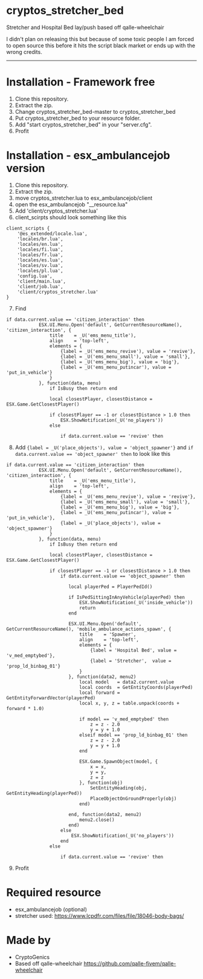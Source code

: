 # cryptos_stretcher_bed
Stretcher and Hospital Bed lay/push based off qalle-wheelchair

I didn't plan on releasing this but because of some toxic people I am forced to open source this before it hits the script black market or ends up with the wrong credits.
___

# Installation - Framework free
1. Clone this repository.
2. Extract the zip.
3. Change cryptos_stretcher_bed-master to cryptos_stretcher_bed
3. Put cryptos_stretcher_bed to your resource folder.
4. Add "start cryptos_stretcher_bed" in your "server.cfg".
5. Profit

# Installation - esx_ambulancejob version
1. Clone this repository.
2. Extract the zip.
3. move cryptos_stretcher.lua to esx_ambulancejob/client
4. open the esx_ambulancejob "__resource.lua"
5. Add 'client/cryptos_stretcher.lua'
6. client_scirpts should look something like this
```
client_scripts {
	'@es_extended/locale.lua',
	'locales/br.lua',
	'locales/en.lua',
	'locales/fi.lua',
	'locales/fr.lua',
	'locales/es.lua',
	'locales/sv.lua',
	'locales/pl.lua',
	'config.lua',
	'client/main.lua',
	'client/job.lua',
	'client/cryptos_stretcher.lua'
}
```
7. Find 
```
if data.current.value == 'citizen_interaction' then
			ESX.UI.Menu.Open('default', GetCurrentResourceName(), 'citizen_interaction', {
				title    = _U('ems_menu_title'),
				align    = 'top-left',
				elements = {
					{label = _U('ems_menu_revive'), value = 'revive'},
					{label = _U('ems_menu_small'), value = 'small'},
					{label = _U('ems_menu_big'), value = 'big'},
					{label = _U('ems_menu_putincar'), value = 'put_in_vehicle'}
				}
			}, function(data, menu)
				if IsBusy then return end

				local closestPlayer, closestDistance = ESX.Game.GetClosestPlayer()

				if closestPlayer == -1 or closestDistance > 1.0 then
					ESX.ShowNotification(_U('no_players'))
				else

					if data.current.value == 'revive' then
```
8. Add 
```{label = _U('place_objects'), value = 'object_spawner'}```
and ```if data.current.value == 'object_spawner' then``` to look like this
```
if data.current.value == 'citizen_interaction' then
			ESX.UI.Menu.Open('default', GetCurrentResourceName(), 'citizen_interaction', {
				title    = _U('ems_menu_title'),
				align    = 'top-left',
				elements = {
					{label = _U('ems_menu_revive'), value = 'revive'},
					{label = _U('ems_menu_small'), value = 'small'},
					{label = _U('ems_menu_big'), value = 'big'},
					{label = _U('ems_menu_putincar'), value = 'put_in_vehicle'},
					{label = _U('place_objects'), value = 'object_spawner'}
				}
			}, function(data, menu)
				if IsBusy then return end

				local closestPlayer, closestDistance = ESX.Game.GetClosestPlayer()

				if closestPlayer == -1 or closestDistance > 1.0 then
					if data.current.value == 'object_spawner' then
   
					   local playerPed = PlayerPedId()
				   
					   if IsPedSittingInAnyVehicle(playerPed) then
						   ESX.ShowNotification(_U('inside_vehicle'))
						   return
					   end
				   
					   ESX.UI.Menu.Open('default', GetCurrentResourceName(), 'mobile_ambulance_actions_spawn', {
						   title    = 'Spawner',
						   align    = 'top-left',
						   elements = {
							   {label = 'Hospital Bed', value = 'v_med_emptybed'},
							   {label = 'Stretcher',  value = 'prop_ld_binbag_01'}
						   }
					   }, function(data2, menu2)
						   local model   = data2.current.value
						   local coords  = GetEntityCoords(playerPed)
						   local forward = GetEntityForwardVector(playerPed)
						   local x, y, z = table.unpack(coords + forward * 1.0)
				   
						   if model == 'v_med_emptybed' then
							   z = z - 2.0
							   y = y + 1.0
						   elseif model == 'prop_ld_binbag_01' then
							   z = z - 2.0
							   y = y + 1.0
						   end
				   
						   ESX.Game.SpawnObject(model, {
							   x = x,
							   y = y,
							   z = z
						   }, function(obj)
							   SetEntityHeading(obj, GetEntityHeading(playerPed))
							   PlaceObjectOnGroundProperly(obj)
						   end)
				   
					   end, function(data2, menu2)
						   menu2.close()
					   end)
					else
						ESX.ShowNotification(_U('no_players'))
					end
				else

					if data.current.value == 'revive' then
```
9. Profit

# Required resource
- esx_ambulancejob (optional)
- stretcher used: https://www.lcpdfr.com/files/file/18046-body-bags/

# Made by
- CryptoGenics
- Based off qalle-wheelchair https://github.com/qalle-fivem/qalle-wheelchair
